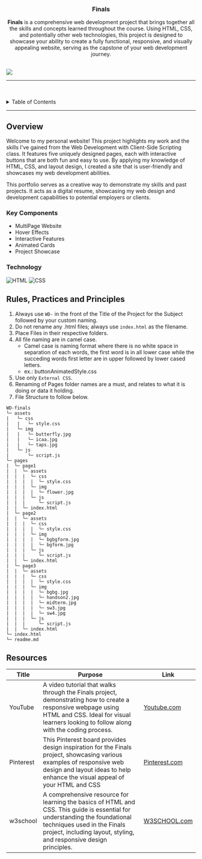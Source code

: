 <a name="readme-top">

<br/>

<br />
<div align="center">
  <a href="https://github.com/Gerica061905/WD-finals/">
  <!-- TODO: If you want to add logo or banner you can add it here -->
    <!-- <img src="./assets/img/nyebe_white.png" alt="Nyebe" width="130" height="100"> -->
  </a>
<!-- TODO: Change Title to the name of the title of your Project -->
  <h3 align="center">Finals</h3>
</div>
<!-- TODO: Make a short description -->
<div align="center">
 <b> Finals</b> is a comprehensive web development project that brings together all the skills and concepts learned throughout the course. Using HTML, CSS, and potentially other web technologies, this project is designed to showcase your ability to create a fully functional, responsive, and visually appealing website, serving as the capstone of your web development journey.
</div>

<br />

<!-- TODO: Change the zyx-0314 into your github username  -->
<!-- TODO: Change the WD-Template-Project into the same name of your folder -->
![](https://visit-counter.vercel.app/counter.png?page=Gerica061905/WD-finals)

---

<br />
<br />

<!-- TODO: If you want to add more layers for your readme -->
<details>
  <summary>Table of Contents</summary>
  <ol>
    <li>
      <a href="#overview">Overview</a>
      <ol>
        <li>
          <a href="#key-components">Key Components</a>
        </li>
        <li>
          <a href="#technology">Technology</a>
        </li>
      </ol>
    </li>
    <li>
      <a href="#rule,-practices-and-principles">Rules, Practices and Principles</a>
    </li>
    <li>
      <a href="#resources">Resources</a>
    </li>
  </ol>
</details>

---

## Overview
Welcome to my personal website! This project highlights my work and the skills I've gained from the Web Development with Client-Side Scripting class. It features five uniquely designed pages, each with interactive buttons that are both fun and easy to use. By applying my knowledge of HTML, CSS, and layout design, I created a site that is user-friendly and showcases my web development abilities.

This portfolio serves as a creative way to demonstrate my skills and past projects. It acts as a digital resume, showcasing my web design and development capabilities to potential employers or clients.
<!-- TODO: To be changed -->
<!-- The following are just sample -->


<!-- Guiding Question:
- What is the project
- Whats the purpose
- What are key components
- What technology used and how it is used -->

### Key Components
<!-- TODO: List of Key Components -->
<!-- The following are just sample -->
- MultiPage Website
- Hover Effects
- Interactive Features
- Animated Cards
- Project Showcase

### Technology
<!-- TODO: List of Technology Used -->
![HTML](https://img.shields.io/badge/HTML-E34F26?style=for-the-badge&logo=html5&logoColor=white)
![CSS](https://img.shields.io/badge/CSS-1572B6?style=for-the-badge&logo=css3&logoColor=white)
<!-- ![JavaScript](https://img.shields.io/badge/JavaScript-F7DF1E?style=for-the-badge&logo=javascript&logoColor=white) -->

## Rules, Practices and Principles
1. Always use `WD-` in the front of the Title of the Project for the Subject followed by your custom naming.
2. Do not rename any .html files; always use `index.html` as the filename.
3. Place Files in their respective folders.
4. All file naming are in camel case.
   - Camel case is naming format where there is no white space in separation of each words, the first word is in all lower case while the succeding words first letter are in upper followed by lower cased letters.
   - ex.: buttonAnimatedStyle.css
5. Use only `External CSS`.
6. Renaming of Pages folder names are a must, and relates to what it is doing or data it holding.
7. File Structure to follow below.

```
WD-finals
└─ assets
|   └─ css
|   |   └─ style.css
|   └─ img
|   |   └─ butterfly.jpg
|   |   └─ icaa.jpg
|   |   └─ taps.jpg
|   └─ js
|       └─ script.js
└─ pages
|  └─ page1
|  |  └─ assets
|  |  |  └─ css
|  |  |  |  └─ style.css
|  |  |  └─ img
|  |  |  |  └─ flower.jpg
|  |  |  └─ js
|  |  |     └─ script.js
|  |  └─ index.html
|  └─ page2
|  |  └─ assets
|  |  |  └─ css
|  |  |  |  └─ style.css
|  |  |  └─ img
|  |  |  |  └─ bgbgform.jpg
|  |  |  |  └─ bgform.jpg
|  |  |  └─ js
|  |  |     └─ script.js
|  |  └─ index.html
|  └─ page3
|  |  └─ assets
|  |  |  └─ css
|  |  |  |  └─ style.css
|  |  |  └─ img
|  |  |  |  └─ bgbg.jpg
|  |  |  |  └─ handson2.jpg
|  |  |  |  └─ midterm.jpg
|  |  |  |  └─ sw3.jpg
|  |  |  |  └─ sw4.jpg
|  |  |  └─ js
|  |  |     └─ script.js
|  |  └─ index.html
└─ index.html
└─ readme.md
```

## Resources

<!-- TODO: Add References -->
| Title | Purpose | Link |
|-|-|-|
| YouTube | A video tutorial that walks through the Finals project, demonstrating how to create a responsive webpage using HTML and CSS. Ideal for visual learners looking to follow along with the coding process. |[Youtube.com](https://www.youtube.com/)|
| Pinterest | This Pinterest board provides design inspiration for the Finals project, showcasing various examples of responsive web design and layout ideas to help enhance the visual appeal of your HTML and CSS  |[Pinterest.com](https://www.Pinterest.com/)|
| w3school | A comprehensive resource for learning the basics of HTML and CSS. This guide is essential for understanding the foundational techniques used in the Finals project, including layout, styling, and responsive design principles. |[W3SCHOOL.com](https://www.w3schools.com//)|
